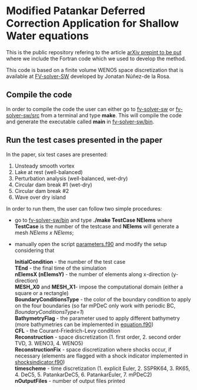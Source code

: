 # Modified Patankar Deferred Correction Application for Shallow Water equations

This is the public repository refering to the article [arXiv prepint to be put](https://arxiv.org) where we include the Fortran code which we used to develop the method.

This code is based on a finite volume WENO5 space discretization that is available at [FV-solver-SW](https://github.com/jbnunezd/fv-solver-sw.git) developed by Jonatan Núñez-de la Rosa.

## Compile the code

In order to compile the code the user can either go to [fv-solver-sw](fv-solver-sw) or [fv-solver-sw/src](fv-solver-sw/src)
from a terminal and type **make**. This will compile the code and generate the executable called **main** in [fv-solver-sw/bin](fv-solver-sw/bin).

## Run the test cases presented in the paper

In the paper, six test cases are presented:
1. Unsteady smooth vortex
1. Lake at rest (well-balanced)
1. Perturbation analysis (well-balanced, wet-dry)
1. Circular dam break #1 (wet-dry)
1. Circular dam break #2
1. Wave over dry island

In order to run them, the user can follow two simple procedures:

* go to [fv-solver-sw/bin](tree/main/fv-solver-sw/bin) and type 
**./make TestCase NElems** 
where **TestCase** is the number of the testcase and **NElems** will generate a mesh *NElems x NElems*;

* manually open the script [parameters.f90](fv-solver-sw/src/bin/parameters.f90) and modify the setup considering that  

   **InitialCondition**       - the number of the test case     
   **TEnd**                   - the final time of the simulation   
   **nElemsX (nElemsY)**      - the number of elements along x-direction (y-direction)    
   **MESH_X0** and **MESH_X1**- impose the computational domain (either a square or a rectangle)   
   **BoundaryConditionsType** - the color of the boundary condition to apply on the four boundaries (so far mPDeC only work with periodic BC, *BoundaryConditionsType=1*)   
   **BathymetryFlag**         - the parameter used to apply different bathymetry (more bathymetries can be implemented in [equation.f90](fv-solver-sw/src/bin/equation.f90))   
   **CFL**                    - the Courant-Friedrich-Levy condition  
   **Reconstruction**         - space discretization (1. first order, 2. second order TVD, 3. WENO3, 4. WENO5)    
   **ReconstructionFix**      - space discretization where shocks occur, if necessary (elements are flagged with a shock indicator implemented in [shocksindicator.f90](fv-solver-sw/src/bin/shocksindicator.f90))     
   **timescheme**             - time discretization (1. explicit Euler, 2. SSPRK64, 3. RK65, 4. DeC5, 5. PatankarDeC5, 6. PatankarEuler, 7. mPDeC2)   
   **nOutputFiles**           - number of output files printed    
